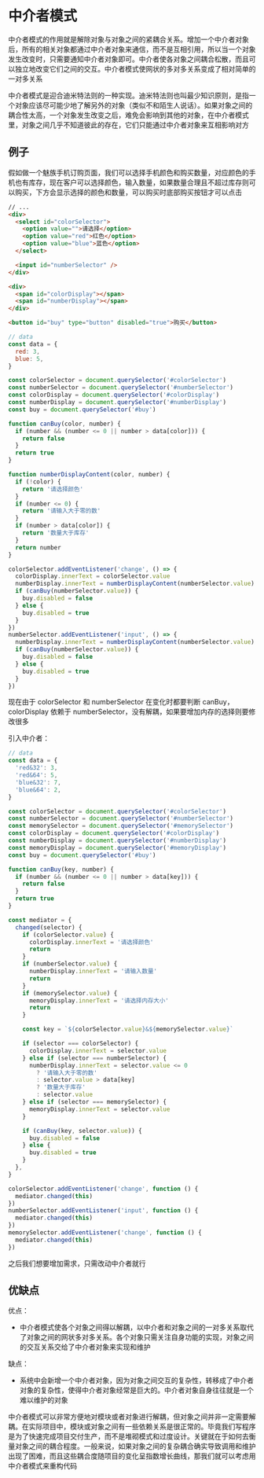 # 中介者模式

中介者模式的作用就是解除对象与对象之间的紧耦合关系。增加一个中介者对象后，所有的相关对象都通过中介者对象来通信，而不是互相引用，所以当一个对象发生改变时，只需要通知中介者对象即可。中介者使各对象之间耦合松散，而且可以独立地改变它们之间的交互。中介者模式使网状的多对多关系变成了相对简单的一对多关系

中介者模式是迎合迪米特法则的一种实现。迪米特法则也叫最少知识原则，是指一个对象应该尽可能少地了解另外的对象（类似不和陌生人说话）。如果对象之间的耦合性太高，一个对象发生改变之后，难免会影响到其他的对象，在中介者模式里，对象之间几乎不知道彼此的存在，它们只能通过中介者对象来互相影响对方

## 例子

假如做一个魅族手机订购页面，我们可以选择手机颜色和购买数量，对应颜色的手机也有库存，现在客户可以选择颜色，输入数量，如果数量合理且不超过库存则可以购买，下方会显示选择的颜色和数量，可以购买时底部购买按钮才可以点击

```html
// ...
<div>
  <select id="colorSelector">
    <option value="">请选择</option>
    <option value="red">红色</option>
    <option value="blue">蓝色</option>
  </select>

  <input id="numberSelector" />
</div>

<div>
  <span id="colorDisplay"></span>
  <span id="numberDisplay"></span>
</div>

<button id="buy" type="button" disabled="true">购买</button>
```

```js
// data
const data = {
  red: 3,
  blue: 5,
}

const colorSelector = document.querySelector('#colorSelector')
const numberSelector = document.querySelector('#numberSelector')
const colorDisplay = document.querySelector('#colorDisplay')
const numberDisplay = document.querySelector('#numberDisplay')
const buy = document.querySelector('#buy')

function canBuy(color, number) {
  if (number && (number <= 0 || number > data[color])) {
    return false
  }
  return true
}

function numberDisplayContent(color, number) {
  if (!color) {
    return '请选择颜色'
  }
  if (number <= 0) {
    return '请输入大于零的数'
  }
  if (number > data[color]) {
    return '数量大于库存'
  }
  return number
}

colorSelector.addEventListener('change', () => {
  colorDisplay.innerText = colorSelector.value
  numberDisplay.innerText = numberDisplayContent(numberSelector.value)
  if (canBuy(numberSelector.value)) {
    buy.disabled = false
  } else {
    buy.disabled = true
  }
})
numberSelector.addEventListener('input', () => {
  numberDisplay.innerText = numberDisplayContent(numberSelector.value)
  if (canBuy(numberSelector.value)) {
    buy.disabled = false
  } else {
    buy.disabled = true
  }
})
```

现在由于 colorSelector 和 numberSelector 在变化时都要判断 canBuy，colorDisplay 依赖于 numberSelector，没有解耦，如果要增加内存的选择则要修改很多

引入中介者：

```js
// data
const data = {
  'red&32': 3,
  'red&64': 5,
  'blue&32': 7,
  'blue&64': 2,
}

const colorSelector = document.querySelector('#colorSelector')
const numberSelector = document.querySelector('#numberSelector')
const memorySelector = document.querySelector('#memorySelector')
const colorDisplay = document.querySelector('#colorDisplay')
const numberDisplay = document.querySelector('#numberDisplay')
const memoryDisplay = document.querySelector('#memoryDisplay')
const buy = document.querySelector('#buy')

function canBuy(key, number) {
  if (number && (number <= 0 || number > data[key])) {
    return false
  }
  return true
}

const mediator = {
  changed(selector) {
    if (colorSelector.value) {
      colorDisplay.innerText = '请选择颜色'
      return
    }
    if (numberSelector.value) {
      numberDisplay.innerText = '请输入数量'
      return
    }
    if (memorySelector.value) {
      memoryDisplay.innerText = '请选择内存大小'
      return 
    }

    const key = `${colorSelector.value}&${memorySelector.value}`

    if (selector === colorSelector) {
      colorDisplay.innerText = selector.value
    } else if (selector === numberSelector) {
      numberDisplay.innerText = selector.value <= 0
        ? '请输入大于零的数'
        : selector.value > data[key]
        ? '数量大于库存'
        : selector.value
    } else if (selector === memorySelector) {
      memoryDisplay.innerText = selector.value
    }

    if (canBuy(key, selector.value)) {
      buy.disabled = false
    } else {
      buy.disabled = true
    }
  },
}

colorSelector.addEventListener('change', function () {
  mediator.changed(this)
})
numberSelector.addEventListener('input', function () {
  mediator.changed(this)
})
memorySelector.addEventListener('change', function () {
  mediator.changed(this)
})
```

之后我们想要增加需求，只需改动中介者就行

## 优缺点

优点：

* 中介者模式使各个对象之间得以解耦，以中介者和对象之间的一对多关系取代了对象之间的网状多对多关系。各个对象只需关注自身功能的实现，对象之间的交互关系交给了中介者对象来实现和维护

缺点：

* 系统中会新增一个中介者对象，因为对象之间交互的复杂性，转移成了中介者对象的复杂性，使得中介者对象经常是巨大的。中介者对象自身往往就是一个难以维护的对象

中介者模式可以非常方便地对模块或者对象进行解耦，但对象之间并非一定需要解耦。在实际项目中，模块或对象之间有一些依赖关系是很正常的。毕竟我们写程序是为了快速完成项目交付生产，而不是堆砌模式和过度设计。关键就在于如何去衡量对象之间的耦合程度。一般来说，如果对象之间的复杂耦合确实导致调用和维护出现了困难，而且这些耦合度随项目的变化呈指数增长曲线，那我们就可以考虑用中介者模式来重构代码
